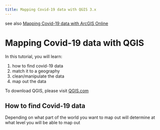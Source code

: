 ```yaml
---
title: Mapping Covid-19 data with QGIS 3.x
---
```

see also [Mapping Covid-19 data with ArcGIS Online](https://mdlutoronto.github.io/docs/aol)

# Mapping Covid-19 data with QGIS

In this tutorial, you will learn:
1. how to find covid-19 data
1. match it to a geography
1. clean/manipulate the data
1. map out the data

To download QGIS, please visit [QGIS.com](http://qgis.com)

## How to find Covid-19 data

Depending on what part of the world you want to map out will determine at what level you will be able to map out

